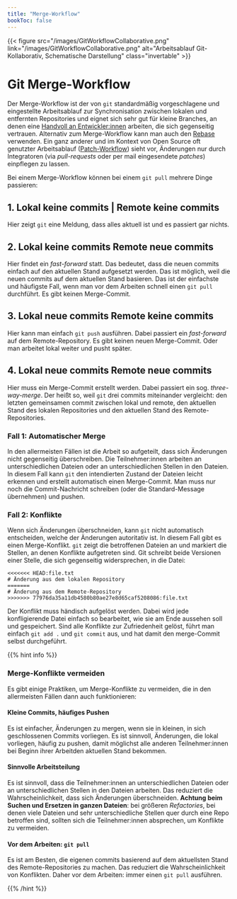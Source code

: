 ```yaml
---
title: "Merge-Workflow"
bookToc: false
---
```


{{< figure src="/images/GitWorkflowCollaborative.png" link="/images/GitWorkflowCollaborative.png" alt="Arbeitsablauf Git-Kollaborativ, Schematische Darstellung" class="invertable" >}}

# Git Merge-Workflow

Der Merge-Workflow ist der von `git` standardmäßig vorgeschlagene und eingestellte Arbeitsablauf zur Synchronisation zwischen lokalen und entfernten Repositories und eignet sich sehr gut für kleine Branches, an denen eine [Handvoll an Entwickler:innen](https://en.wikipedia.org/wiki/The_Mythical_Man-Month) arbeiten, die sich gegenseitig vertrauen.
Alternativ zum Merge-Workflow kann man auch den [Rebase](https://git-scm.com/book/en/v2/Git-Branching-Rebasing) verwenden. 
Ein ganz anderer und im Kontext von Open Source oft genutzter Arbeitsablauf ([Patch-Workflow](https://git-scm.com/docs/gitworkflows")) sieht vor, Änderungen nur durch Integratoren (via *pull-requests* oder per mail eingesendete *patches*) einpflegen zu lassen.

Bei einem Merge-Workflow können bei einem `git pull` mehrere Dinge passieren:

## 1. Lokal keine commits | Remote keine commits

Hier zeigt `git` eine Meldung, dass alles aktuell ist und es passiert gar nichts.

## 2. Lokal keine commits <i class="ri-arrow-left-line"></i> Remote neue commits

Hier findet ein *fast-forward* statt. 
Das bedeutet, dass die neuen commits einfach auf den aktuellen Stand aufgesetzt werden. 
Das ist möglich, weil die neuen commits auf dem aktuellen Stand basieren. Das ist der einfachste und häufigste Fall, wenn man vor dem Arbeiten schnell einen `git pull` durchführt. Es gibt keinen Merge-Commit.

## 3. Lokal neue commits <i class="ri-arrow-right-line"></i> Remote keine commits

Hier kann man einfach `git push` ausführen. 
Dabei passiert ein *fast-forward* auf dem Remote-Repository. Es gibt keinen neuen Merge-Commit. 
Oder man arbeitet lokal weiter und pusht später.

## 4. Lokal neue commits <i class="ri-expand-horizontal-s-line"></i> Remote neue commits

Hier muss ein Merge-Commit erstellt werden. 
Dabei passiert ein sog. *three-way-merge*. 
Der heißt so, weil `git` drei commits miteinander vergleicht: den letzten gemeinsamen commit zwischen lokal und remote, den aktuellen Stand des lokalen Repositories und den aktuellen Stand des Remote-Repositories.

### Fall 1: Automatischer Merge

In den allermeisten Fällen ist die Arbeit so aufgeteilt, dass sich Änderungen nicht gegenseitig überschreiben. Die Teilnehmer:innen arbeiten an unterschiedlichen Dateien oder an unterschiedlichen Stellen in den Dateien. In diesem Fall kann `git` den intendierten Zustand der Dateien leicht erkennen und erstellt automatisch einen Merge-Commit. Man muss nur noch die Commit-Nachricht schreiben (oder die Standard-Message übernehmen) und pushen.

### Fall 2: Konflikte

Wenn sich Änderungen überschneiden, kann `git` nicht automatisch entscheiden, welche der Änderungen autoritativ ist. 
In diesem Fall gibt es einen Merge-Konflikt. 
`git` zeigt die betroffenen Dateien an und markiert die Stellen, an denen Konflikte aufgetreten sind.
Git schreibt beide Versionen einer Stelle, die sich gegenseitig widersprechen, in die Datei:

```
<<<<<<< HEAD:file.txt
# Änderung aus dem lokalen Repository
=======
# Änderung aus dem Remote-Repository
>>>>>>> 77976da35a11db4580b80ae27e8d65caf5208086:file.txt
```

Der Konflikt muss händisch aufgelöst werden. 
Dabei wird jede konfligierende Datei einfach so bearbeitet, wie sie am Ende aussehen soll und gespeichert. 
Sind alle Konflikte zur Zufriedenheit gelöst, führt man einfach `git add .` und `git commit` aus, und hat damit den merge-Commit selbst durchgeführt.

{{% hint info %}}

### Merge-Konflikte vermeiden

Es gibt einige Praktiken, um Merge-Konflikte zu vermeiden, die in den allermeisten Fällen dann auch funktionieren:

#### Kleine Commits, häufiges Pushen

Es ist einfacher, Änderungen zu mergen, wenn sie in kleinen, in sich geschlossenen Commits vorliegen. Es ist sinnvoll, Änderungen, die lokal vorliegen, häufig zu pushen, damit möglichst alle anderen Teilnehmer:innen bei Beginn ihrer Arbeitden aktuellen Stand bekommen.

#### Sinnvolle Arbeitsteilung

Es ist sinnvoll, dass die Teilnehmer:innen an unterschiedlichen Dateien oder an unterschiedlichen Stellen in den Dateien arbeiten. Das reduziert die Wahrscheinlichkeit, dass sich Änderungen überschneiden. **Achtung beim Suchen und Ersetzen in ganzen Dateien**: bei größeren *Refactories*, bei denen viele Dateien und sehr unterschiedliche Stellen quer durch eine Repo betroffen sind, sollten sich die Teilnehmer:innen absprechen, um Konflikte zu vermeiden.

#### Vor dem Arbeiten: `git pull`

Es ist am Besten, die eigenen commits basierend auf dem aktuellsten Stand des Remote-Repositories zu machen. Das reduziert die Wahrscheinlichkeit von Konflikten. Daher vor dem Arbeiten: immer einen `git pull` ausführen.

{{% /hint %}}

